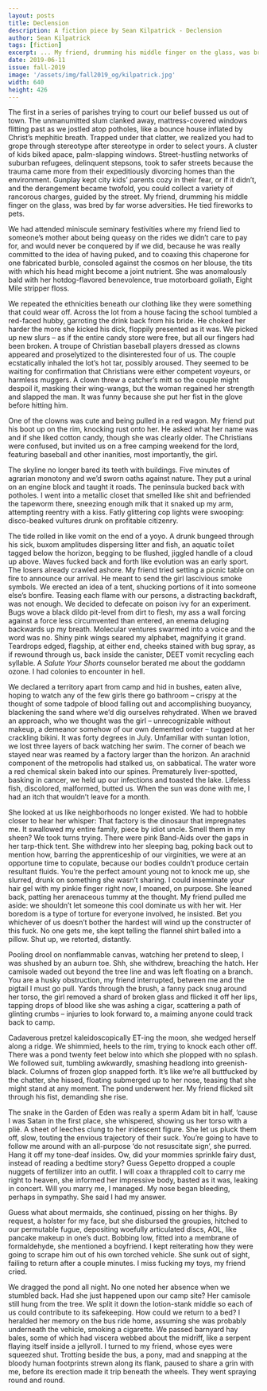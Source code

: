```yaml
---
layout: posts
title: Declension
description: A fiction piece by Sean Kilpatrick - Declension
author: Sean Kilpatrick
tags: [fiction]
excerpt: ... My friend, drumming his middle finger on the glass, was bred by far worse adversities. He tied fireworks to pets ...
date: 2019-06-11
issue: fall-2019
image: '/assets/img/fall2019_og/kilpatrick.jpg'
width: 640
height: 426
---
```


The first in a series of parishes trying to court our belief bussed us out of town. The unmanumitted slum clanked away, mattress-covered windows flitting past as we jostled atop potholes, like a bounce house inflated by Christ’s mephitic breath. Trapped under that clatter, we realized you had to grope through stereotype after stereotype in order to select yours. A cluster of kids biked apace, palm-slapping windows. Street-hustling networks of suburban refugees, delinquent stepsons, took to safer streets because the trauma came more from their expeditiously divorcing homes than the environment. Gunplay kept city kids’ parents cozy in their fear, or if it didn’t, and the derangement became twofold, you could collect a variety of rancorous charges, guided by the street. My friend, drumming his middle finger on the glass, was bred by far worse adversities. He tied fireworks to pets.

We had attended miniscule seminary festivities where my friend lied to someone’s mother about being queasy on the rides we didn’t care to pay for, and would never be conquered by if we did, because he was really committed to the idea of having puked, and to coaxing this chaperone for one fabricated burble, consoled against the cosmos on her blouse, the tits with which his head might become a joint nutrient. She was anomalously bald with her hotdog-flavored benevolence, true motorboard goliath, Eight Mile stripper floss.

We repeated the ethnicities beneath our clothing like they were something that could wear off. Across the lot from a house facing the school tumbled a red-faced hubby, garroting the drink back from his bride. He choked her harder the more she kicked his dick, floppily presented as it was. We picked up new slurs – as if the entire candy store were free, but all our fingers had been broken. A troupe of Christian baseball players dressed as clowns appeared and proselytized to the disinterested four of us. The couple ecstatically inhaled the lot’s hot tar, possibly aroused. They seemed to be waiting for confirmation that Christians were either competent voyeurs, or harmless muggers. A clown threw a catcher’s mitt so the couple might despoil it, masking their wing-wangs, but the woman regained her strength and slapped the man. It was funny because she put her fist in the glove before hitting him.

One of the clowns was cute and being pulled in a red wagon. My friend put his boot up on the rim, knocking rust onto her. He asked what her name was and if she liked cotton candy, though she was clearly older. The Christians were confused, but invited us on a free camping weekend for the lord, featuring baseball and other inanities, most importantly, the girl.

The skyline no longer bared its teeth with buildings. Five minutes of agrarian monotony and we’d sworn oaths against nature. They put a urinal on an engine block and taught it roads. The peninsula bucked back with potholes. I went into a metallic closet that smelled like shit and befriended the tapeworm there, sneezing enough milk that it snaked up my arm, attempting reentry with a kiss. Fatly glittering cop lights were swooping: disco-beaked vultures drunk on profitable citizenry.

The tide rolled in like vomit on the end of a yoyo. A drunk bungeed through his sick, buxom amplitudes dispersing litter and fish, an aquatic toilet tagged below the horizon, begging to be flushed, jiggled handle of a cloud up above. Waves fucked back and forth like evolution was an early sport. The losers already crawled ashore. My friend tried setting a picnic table on fire to announce our arrival. He meant to send the girl lascivious smoke symbols. We erected an idea of a tent, shucking portions of it into someone else’s bonfire. Teasing each flame with our persons, a distracting backdraft, was not enough. We decided to defecate on poison ivy for an experiment. Bugs wove a black dildo pit-level from dirt to flesh, my ass a wall forcing against a force less circumvented than entered, an enema deluging backwards up my breath. Molecular ventures swarmed into a voice and the word was no. Shiny pink wings seared my alphabet, magnifying it grand. Teardrops edged, flagship, at either end, cheeks stained with bug spray, as if rewound through us, back inside the canister, DEET vomit recycling each syllable. A _Salute Your Shorts_ counselor berated me about the goddamn ozone. I had colonies to encounter in hell.

We declared a territory apart from camp and hid in bushes, eaten alive, hoping to watch any of the few girls there go bathroom – crispy at the thought of some tadpole of blood falling out and accomplishing buoyancy, blackening the sand where we’d dig ourselves rehydrated. When we braved an approach, who we thought was the girl – unrecognizable without makeup, a demeanor somehow of our own demented order – tugged at her crackling bikini. It was forty degrees in July. Unfamiliar with suntan lotion, we lost three layers of back watching her swim. The corner of beach we stayed near was reamed by a factory larger than the horizon. An arachnid component of the metropolis had stalked us, on sabbatical. The water wore a red chemical skein baked into our spines. Prematurely liver-spotted, basking in cancer, we held up our infections and toasted the lake. Lifeless fish, discolored, malformed, butted us. When the sun was done with me, I had an itch that wouldn’t leave for a month.

She looked at us like neighborhoods no longer existed. We had to hobble closer to hear her whisper: That factory is the dinosaur that impregnates me. It swallowed my entire family, piece by idiot uncle. Smell them in my sheen? We took turns trying. There were pink Band-Aids over the gaps in her tarp-thick tent. She withdrew into her sleeping bag, poking back out to mention how, barring the apprenticeship of our virginities, we were at an opportune time to copulate, because our bodies couldn’t produce certain resultant fluids. You’re the perfect amount young not to knock me up, she slurred, drunk on something she wasn’t sharing. I could inseminate your hair gel with my pinkie finger right now, I moaned, on purpose. She leaned back, patting her arenaceous tummy at the thought. My friend pulled me aside: we shouldn’t let someone this cool dominate us with her wit. Her boredom is a type of torture for everyone involved, he insisted. Bet you whichever of us doesn’t bother the hardest will wind up the constructer of this fuck. No one gets me, she kept telling the flannel shirt balled into a pillow. Shut up, we retorted, distantly.

Pooling drool on nonflammable canvas, watching her pretend to sleep, I was shushed by an auburn toe. Shh, she withdrew, breaching the hatch. Her camisole waded out beyond the tree line and was left floating on a branch. You are a husky obstruction, my friend interrupted, between me and the pigtail I must go pull. Yards through the brush, a fanny pack snug around her torso, the girl removed a shard of broken glass and flicked it off her lips, tapping drops of blood like she was ashing a cigar, scattering a path of glinting crumbs – injuries to look forward to, a maiming anyone could track back to camp.

Cadaverous pretzel kaleidoscopically ET-ing the moon, she wedged herself along a ridge. We shimmied, heels to the rim, trying to knock each other off. There was a pond twenty feet below into which she plopped with no splash. We followed suit, tumbling awkwardly, smashing headlong into greenish-black. Columns of frozen glop snapped forth. It’s like we’re all buttfucked by the chatter, she hissed, floating submerged up to her nose, teasing that she might stand at any moment. The pond underwent her. My friend flicked silt through his fist, demanding she rise.

The snake in the Garden of Eden was really a sperm Adam bit in half, ‘cause I was Satan in the first place, she whispered, showing us her torso with a plié. A sheet of leeches clung to her iridescent figure. She let us pluck them off, slow, touting the envious trajectory of their suck. You’re going to have to follow me around with an all-purpose ‘do not resuscitate sign’, she purred. Hang it off my tone-deaf insides. Ow, did your mommies sprinkle fairy dust, instead of reading a bedtime story? Guess Gepetto dropped a couple nuggets of fertilizer into an outfit. I will coax a thrappled colt to carry me right to heaven, she informed her impressive body, basted as it was, leaking in concert. Will you marry me, I managed. My nose began bleeding, perhaps in sympathy. She said I had my answer.

Guess what about mermaids, she continued, pissing on her thighs. By request, a holster for my face, but she disbursed the groupies, hitched to our permutable fugue, depositing woefully articulated discs, AOL, like pancake makeup in one’s duct. Bobbing low, fitted into a membrane of formaldehyde, she mentioned a boyfriend. I kept reiterating how they were going to scrape him out of his own torched vehicle. She sunk out of sight, failing to return after a couple minutes. I miss fucking my toys, my friend cried.

We dragged the pond all night. No one noted her absence when we stumbled back. Had she just happened upon our camp site? Her camisole still hung from the tree. We split it down the lotion-stank middle so each of us could contribute to its safekeeping. How could we return to a bed? I heralded her memory on the bus ride home, assuming she was probably underneath the vehicle, smoking a cigarette. We passed barnyard hay bales, some of which had viscera webbed about the midriff, like a serpent flaying itself inside a jellyroll. I turned to my friend, whose eyes were squeezed shut. Trotting beside the bus, a pony, mad and snapping at the bloody human footprints strewn along its flank, paused to share a grin with me, before its erection made it trip beneath the wheels. They went spraying round and round.
